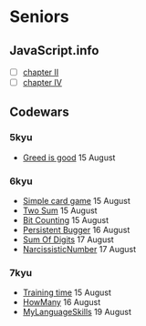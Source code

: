 # Seniors

## JavaScript.info

- [ ] [chapter II](https://github.com/duttdutt/seniors/tree/main/javascript.info/chapter%20II)
- [ ] [chapter IV](https://github.com/duttdutt/seniors/tree/main/javascript.info/chapter%20IV)

## Codewars

### 5kyu

- [Greed is good](https://www.codewars.com/kata/5270d0d18625160ada0000e4) 15 August

### 6kyu

- [Simple card game](https://www.codewars.com/kata/53417de006654f4171000587) 15 August
- [Two Sum](https://www.codewars.com/kata/52c31f8e6605bcc646000082) 15 August
- [Bit Counting](https://www.codewars.com/kata/526571aae218b8ee490006f4) 15 August
- [Persistent Bugger](https://www.codewars.com/kata/54bf1c2cd5b56cc47f0007a1) 16 August
- [Sum Of Digits](https://www.codewars.com/kata/541c8630095125aba6000c00) 17 August
- [NarcissisticNumber](https://www.codewars.com/kata/5287e858c6b5a9678200083c) 17 August

### 7kyu

- [Training time](https://www.codewars.com/kata/572ab0cfa3af384df7000ff8) 15 August
- [HowMany](https://www.codewars.com/kata/5a00e01cf96fb70001cfa659) 16 August
- [MyLanguageSkills](www.codewars.com/kata/5b16490986b6d336c900007d) 19 August
